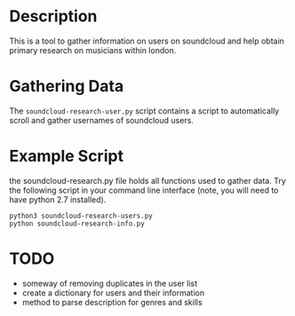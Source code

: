 # Description

This is a tool to gather information on users on soundcloud and help obtain primary research on musicians within london.

# Gathering Data
The `soundcloud-research-user.py` script contains a script to automatically scroll and gather usernames of soundcloud users. 

# Example Script

the soundcloud-research.py file holds all functions used to gather data. Try the following script in your command line interface (note, you will need to have python 2.7 installed).

```
python3 soundcloud-research-users.py
python soundcloud-research-info.py
```

# TODO
 - someway of removing duplicates in the user list
 - create a dictionary for users and their information
 - method to parse description for genres and skills
